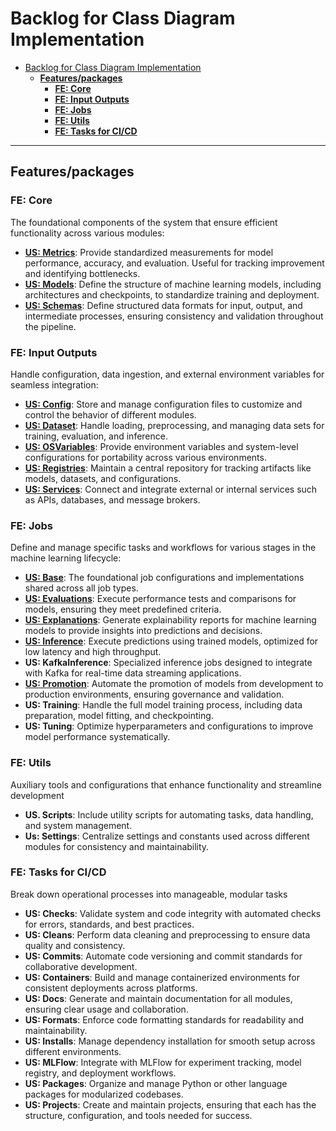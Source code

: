 # Backlog for Class Diagram Implementation

- [Backlog for Class Diagram Implementation](#backlog-for-class-diagram-implementation)
  - [**Features/packages**](#featurespackages)
    - [**FE: Core**](#fe-core)
    - [**FE: Input Outputs**](#fe-input-outputs)
    - [**FE: Jobs**](#fe-jobs)
    - [**FE: Utils**](#fe-utils)
    - [**FE: Tasks for CI/CD**](#fe-tasks-for-cicd)

---

## **Features/packages**

### **FE: Core**

   The foundational components of the system that ensure efficient functionality across various modules:

- **[US: Metrics](Metrics_stories.md)**: Provide standardized measurements for model performance, accuracy, and evaluation. Useful for tracking improvement and identifying bottlenecks.
- **[US: Models](Models_stories.md)**: Define the structure of machine learning models, including architectures and checkpoints, to standardize training and deployment.
- **[US: Schemas](Schemas_stories.md)**: Define structured data formats for input, output, and intermediate processes, ensuring consistency and validation throughout the pipeline.

### **FE: Input Outputs**

 Handle configuration, data ingestion, and external environment variables for seamless integration:

- **[US: Config](Configs_stories.md)**: Store and manage configuration files to customize and control the behavior of different modules.
- **[US: Dataset](Datasets_stories.md)**: Handle loading, preprocessing, and managing data sets for training, evaluation, and inference.
- **[US: OSVariables](OSvariables_stories.md)**: Provide environment variables and system-level configurations for portability across various environments.
- **[US: Registries](Regristries_stories.md)**: Maintain a central repository for tracking artifacts like models, datasets, and configurations.
- **[US: Services](Services_stories.md)**: Connect and integrate external or internal services such as APIs, databases, and message brokers.

### **FE: Jobs**

   Define and manage specific tasks and workflows for various stages in the machine learning lifecycle:

- **[US: Base](Base_stories.md)**: The foundational job configurations and implementations shared across all job types.
- **[US: Evaluations](Evaluations_stories.md)**: Execute performance tests and comparisons for models, ensuring they meet predefined criteria.
- **[US: Explanations](Explanations_stories.md)**: Generate explainability reports for machine learning models to provide insights into predictions and decisions.
- **[US: Inference](Inference_stories.md)**: Execute predictions using trained models, optimized for low latency and high throughput.
- **US: KafkaInference**: Specialized inference jobs designed to integrate with Kafka for real-time data streaming applications.
- **[US: Promotion](Promotions_stories.py)**: Automate the promotion of models from development to production environments, ensuring governance and validation.
- **US: Training**: Handle the full model training process, including data preparation, model fitting, and checkpointing.
- **US: Tuning**: Optimize hyperparameters and configurations to improve model performance systematically.

### **FE: Utils**

Auxiliary tools and configurations that enhance functionality and streamline development

- **US. Scripts**: Include utility scripts for automating tasks, data handling, and system management.
- **Us: Settings**: Centralize settings and constants used across different modules for consistency and maintainability.

### **FE: Tasks for CI/CD**

Break down operational processes into manageable, modular tasks

- **US: Checks**: Validate system and code integrity with automated checks for errors, standards, and best practices.
- **US: Cleans**: Perform data cleaning and preprocessing to ensure data quality and consistency.
- **US: Commits**: Automate code versioning and commit standards for collaborative development.
- **US: Containers**: Build and manage containerized environments for consistent deployments across platforms.
- **US: Docs**: Generate and maintain documentation for all modules, ensuring clear usage and collaboration.
- **US: Formats**: Enforce code formatting standards for readability and maintainability.
- **US: Installs**: Manage dependency installation for smooth setup across different environments.
- **US: MLFlow**: Integrate with MLFlow for experiment tracking, model registry, and deployment workflows.
- **US: Packages**: Organize and manage Python or other language packages for modularized codebases.
- **US: Projects**: Create and maintain projects, ensuring that each has the structure, configuration, and tools needed for success.
